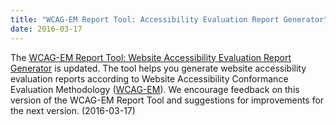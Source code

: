 ```yaml
---
title: "WCAG-EM Report Tool: Accessibility Evaluation Report Generator"
date: 2016-03-17
---
```

<p>The <a href="http://www.w3.org/WAI/eval/report-tool/#/">WCAG-EM Report Tool: Website Accessibility Evaluation Report Generator</a> is updated. The tool helps you generate website accessibility evaluation reports according to Website Accessibility Conformance Evaluation Methodology (<a href="http://www.w3.org/WAI/eval/conformance">WCAG-EM</a>). We encourage feedback on this version of the WCAG-EM Report Tool and suggestions for improvements for the next version. (<span class="date">2016-03-17</span>)</p>